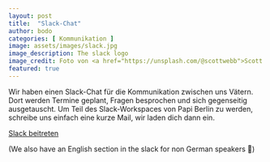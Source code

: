 ```yaml
---
layout: post
title:  "Slack-Chat"
author: bodo
categories: [ Kommunikation ]
image: assets/images/slack.jpg
image_description: The slack logo
image_credit: Foto von <a href="https://unsplash.com/@scottwebb">Scott Webb</a>
featured: true
---
```


Wir haben einen Slack-Chat für die Kommunikation zwischen uns Vätern. Dort werden Termine
geplant, Fragen besprochen und sich gegenseitig ausgetauscht. Um Teil des Slack-Workspaces
von Papi Berlin zu werden, schreibe uns einfach eine kurze Mail, wir laden dich dann
ein.

<a href="https://join.slack.com/t/dadaberlin/shared_invite/zt-1skuexk5x-OUzSHVwxWWayPUHYjNfiAA" class="btn btn-success" target="_blank">Slack beitreten</a>

(We also have an English section in the slack for non German speakers 👋)
